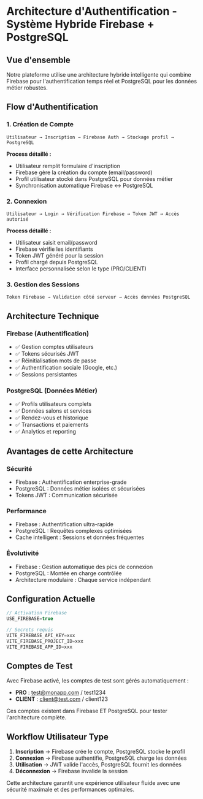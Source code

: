 # Architecture d'Authentification - Système Hybride Firebase + PostgreSQL

## Vue d'ensemble

Notre plateforme utilise une architecture hybride intelligente qui combine Firebase pour l'authentification temps réel et PostgreSQL pour les données métier robustes.

## Flow d'Authentification

### 1. Création de Compte
```
Utilisateur → Inscription → Firebase Auth → Stockage profil → PostgreSQL
```

**Process détaillé :**
- Utilisateur remplit formulaire d'inscription
- Firebase gère la création du compte (email/password) 
- Profil utilisateur stocké dans PostgreSQL pour données métier
- Synchronisation automatique Firebase ↔ PostgreSQL

### 2. Connexion 
```
Utilisateur → Login → Vérification Firebase → Token JWT → Accès autorisé
```

**Process détaillé :**
- Utilisateur saisit email/password
- Firebase vérifie les identifiants
- Token JWT généré pour la session
- Profil chargé depuis PostgreSQL
- Interface personnalisée selon le type (PRO/CLIENT)

### 3. Gestion des Sessions
```
Token Firebase → Validation côté serveur → Accès données PostgreSQL
```

## Architecture Technique

### Firebase (Authentification)
- ✅ Gestion comptes utilisateurs
- ✅ Tokens sécurisés JWT
- ✅ Réinitialisation mots de passe
- ✅ Authentification sociale (Google, etc.)
- ✅ Sessions persistantes

### PostgreSQL (Données Métier)
- ✅ Profils utilisateurs complets
- ✅ Données salons et services
- ✅ Rendez-vous et historique
- ✅ Transactions et paiements
- ✅ Analytics et reporting

## Avantages de cette Architecture

### Sécurité
- Firebase : Authentification enterprise-grade
- PostgreSQL : Données métier isolées et sécurisées
- Tokens JWT : Communication sécurisée

### Performance
- Firebase : Authentification ultra-rapide
- PostgreSQL : Requêtes complexes optimisées
- Cache intelligent : Sessions et données fréquentes

### Évolutivité
- Firebase : Gestion automatique des pics de connexion
- PostgreSQL : Montée en charge contrôlée
- Architecture modulaire : Chaque service indépendant

## Configuration Actuelle

```javascript
// Activation Firebase
USE_FIREBASE=true

// Secrets requis
VITE_FIREBASE_API_KEY=xxx
VITE_FIREBASE_PROJECT_ID=xxx  
VITE_FIREBASE_APP_ID=xxx
```

## Comptes de Test

Avec Firebase activé, les comptes de test sont gérés automatiquement :

- **PRO** : test@monapp.com / test1234
- **CLIENT** : client@test.com / client123

Ces comptes existent dans Firebase ET PostgreSQL pour tester l'architecture complète.

## Workflow Utilisateur Type

1. **Inscription** → Firebase crée le compte, PostgreSQL stocke le profil
2. **Connexion** → Firebase authentifie, PostgreSQL charge les données
3. **Utilisation** → JWT valide l'accès, PostgreSQL fournit les données
4. **Déconnexion** → Firebase invalide la session

Cette architecture garantit une expérience utilisateur fluide avec une sécurité maximale et des performances optimales.